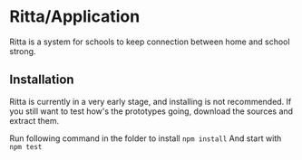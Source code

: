 # Ritta/Application
Ritta is a system for schools to keep connection between home and school strong.

## Installation

Ritta is currently in a very early stage, and installing is not recommended.
If you still want to test how's the prototypes going, download the sources and extract them.

Run following command in the folder to install `npm install`
And start with `npm test`

